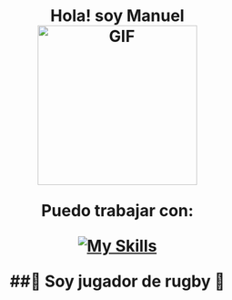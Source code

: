 <h1 align="center">Hola! soy Manuel 
  
<div align="center" style="border: px solid #000000;>


</div>
<p align="center" >
 <img  height="280rem" alt="GIF" src="https://media.tenor.com/GfSX-u7VGM4AAAAC/coding.gif" />
 </p>
Puedo trabajar con:

[![My Skills](https://skillicons.dev/icons?i=html,ps)](https://skillicons.dev)




##:rugby_football: Soy jugador de rugby :rugby_football:

